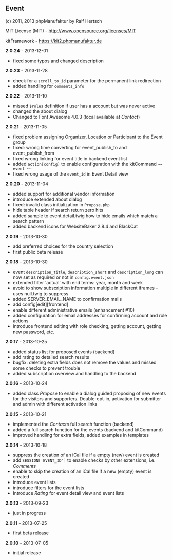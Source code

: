 ## Event ##

(c) 2011, 2013 phpManufaktur by Ralf Hertsch

MIT License (MIT) - <http://www.opensource.org/licenses/MIT>

kitFramework - <https://kit2.phpmanufaktur.de>

**2.0.24** - 2013-12-01

* fixed some typos and changed description

**2.0.23** - 2013-11-28

* check for a `scroll_to_id` parameter for the permanent link redirection
* added handling for `comments_info`

**2.0.22** - 2013-11-10

* missed `$roles` definition if user has a account but was never active
* changed the about dialog
* Changed to Font Awesome 4.0.3 (local available at *Contact*)

**2.0.21** - 2013-11-05

* fixed problem assigning Organizer, Location or Participant to the Event group
* fixed: wrong time converting for event_publish_to and event_publish_from
* fixed wrong linking for event title in backend event list
* added `action[config]` to enable configuration with the kitCommand `~~ event ~~`
* fixed wrong usage of the `event_id` in Event Detail view

**2.0.20** - 2013-11-04

* added support for additional vendor information
* introduce extended about dialog
* fixed: invalid class initialization in `Propose.php`
* hide table header if search return zero hits
* added sample to event.detail.twig how to hide emails which match a search pattern
* added backend icons for WebsiteBaker 2.8.4 and BlackCat

**2.0.19** - 2013-10-30

* add preferred choices for the country selection
* first public beta release

**2.0.18** - 2013-10-30

* event `description_title`, `description_short` and `description_long` can now set as required or not in `config.event.json`
* extended filter 'actual' with end terms: year, month and week
* avoid to show subscription information multiple in different iframes - uses null.twig to suppress
* added SERVER_EMAIL_NAME to confirmation mails
* add config[edit][frontend]
* enable different administrative emails (enhancement #10)
* added configuration for email addresses for confirming account and role actions
* introduce frontend editing with role checking, getting account, getting new password, etc.

**2.0.17** - 2013-10-25

* added status list for proposed events (backend)
* add rating to detailed search results
* bugfix: deleting extra fields does not remove the values and missed some checks to prevent trouble
* added subscription overview and handling to the backend

**2.0.16** - 2013-10-24

* added class *Propose* to enable a dialog guided proposing of new events for the visitors and supporters. Double-opt-in, activation for submitter and admin with different activation links

**2.0.15** - 2013-10-21

* implemented the *Contacts* full search function (backend)
* added a full search function for the events (backend and kitCommand)
* improved handling for extra fields, added examples in templates

**2.0.14** - 2013-10-18

* suppress the creation of an iCal file if a empty (new) event is created
* add `SESSION['EVENT_ID']` to enable checks by other extensions, i.e. *Comments*
* enable to skip the creation of an iCal file if a new (empty) event is created
* introduce event lists
* introduce filters for the event lists
* Introduce *Rating*  for event detail view and event lists

**2.0.13** - 2013-09-23

* just in progress

**2.0.11** - 2013-07-25

* first beta release

**2.0.10** - 2013-07-05

* initial release